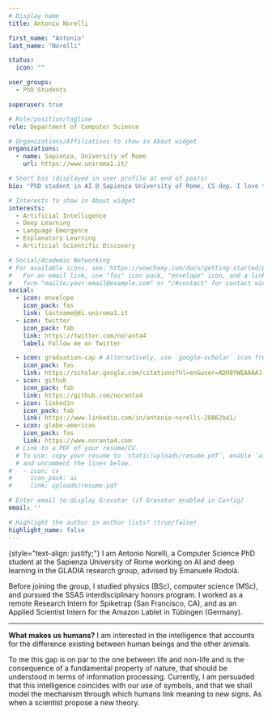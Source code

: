 ```yaml
---
# Display name
title: Antonio Norelli

first_name: "Antonio"
last_name: "Norelli"

status:
  icon: ""

user_groups:
  - PhD Students

superuser: true

# Role/position/tagline
role: Department of Computer Science

# Organizations/Affiliations to show in About widget
organizations:
  - name: Sapienza, University of Rome
    url: https://www.uniroma1.it/

# Short bio (displayed in user profile at end of posts)
bio: "PhD student in AI @ Sapienza University of Rome, CS dep. I love teaching, especially to machines."

# Interests to show in About widget
interests:
  - Artificial Intelligence
  - Deep Learning
  - Language Emergence
  - Explanatory Learning
  - Artificial Scientific Discovery

# Social/Academic Networking
# For available icons, see: https://wowchemy.com/docs/getting-started/page-builder/#icons
#   For an email link, use "fas" icon pack, "envelope" icon, and a link in the
#   form "mailto:your-email@example.com" or "/#contact" for contact widget.
social:
  - icon: envelope
    icon_pack: fas
    link: lastname@di.uniroma1.it
  - icon: twitter
    icon_pack: fab
    link: https://twitter.com/noranta4
    label: Follow me on Twitter

  - icon: graduation-cap # Alternatively, use `google-scholar` icon from `ai` icon pack
    icon_pack: fas
    link: https://scholar.google.com/citations?hl=en&user=ADH8YWEAAAAJ
  - icon: github
    icon_pack: fab
    link: https://github.com/noranta4
  - icon: linkedin
    icon_pack: fab
    link: https://www.linkedin.com/in/antonio-norelli-28862b41/
  - icon: globe-americas
    icon_pack: fas
    link: https://www.noranta4.com
  # Link to a PDF of your resume/CV.
  # To use: copy your resume to `static/uploads/resume.pdf`, enable `ai` icons in `params.yaml`,
  # and uncomment the lines below.
#   - icon: cv
#     icon_pack: ai
#     link: uploads/resume.pdf

# Enter email to display Gravatar (if Gravatar enabled in Config)
email: ''

# Highlight the author in author lists? (true/false)
highlight_name: false
---
```


{style="text-align: justify;"}
I am Antonio Norelli, a Computer Science PhD student at the Sapienza University of Rome working on AI and deep learning in the GLADIA research group, advised by Emanuele Rodolà.

Before joining the group, I studied physics (BSc), computer science (MSc), and pursued the SSAS interdisciplinary honors program. I worked as a remote Research Intern for Spiketrap (San Francisco, CA), and as an Applied Scientist Intern for the Amazon Lablet in Tübingen (Germany).

---

**What makes us humans?** I am interested in the intelligence that accounts for the difference existing between human beings and the other animals.

To me this gap is on par to the one between life and non-life and is the consequence of a fundamental property of nature, that should be understood in terms of information processing. Currently, I am persuaded that this intelligence coincides with our use of symbols, and that we shall model the mechanism through which humans link meaning to new signs. As when a scientist propose a new theory.
